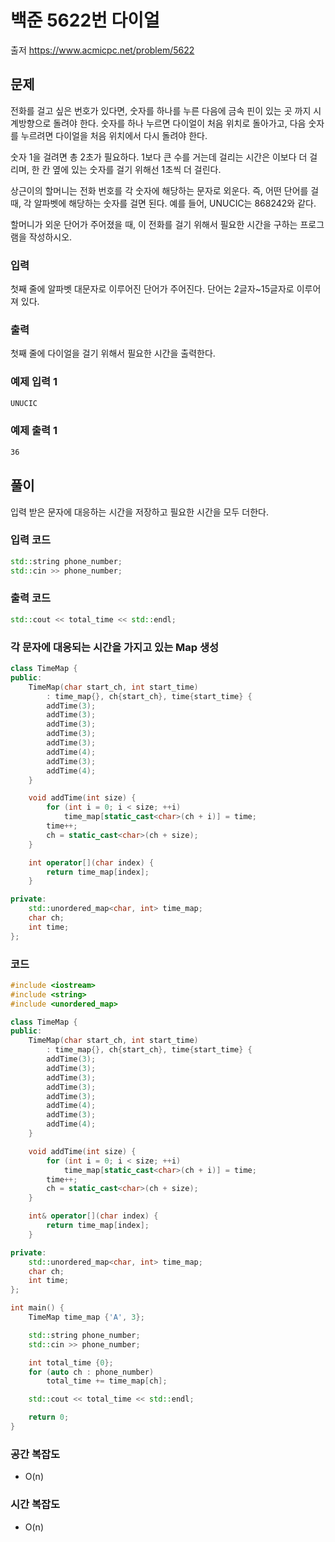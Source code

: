 # 백준 5622번 다이얼

출저 <https://www.acmicpc.net/problem/5622>

## 문제

전화를 걸고 싶은 번호가 있다면, 숫자를 하나를 누른 다음에 금속 핀이 있는 곳 까지 시계방향으로 돌려야 한다. 숫자를 하나 누르면 다이얼이 처음 위치로 돌아가고, 다음 숫자를 누르려면 다이얼을 처음 위치에서 다시 돌려야 한다.

숫자 1을 걸려면 총 2초가 필요하다. 1보다 큰 수를 거는데 걸리는 시간은 이보다 더 걸리며, 한 칸 옆에 있는 숫자를 걸기 위해선 1초씩 더 걸린다.

상근이의 할머니는 전화 번호를 각 숫자에 해당하는 문자로 외운다. 즉, 어떤 단어를 걸 때, 각 알파벳에 해당하는 숫자를 걸면 된다. 예를 들어, UNUCIC는 868242와 같다.

할머니가 외운 단어가 주어졌을 때, 이 전화를 걸기 위해서 필요한 시간을 구하는 프로그램을 작성하시오.

### 입력

첫째 줄에 알파벳 대문자로 이루어진 단어가 주어진다. 단어는 2글자~15글자로 이루어져 있다.

### 출력

첫째 줄에 다이얼을 걸기 위해서 필요한 시간을 출력한다.

### 예제 입력 1

``` txt
UNUCIC
```

### 예제 출력 1

``` txt
36
```

## 풀이

입력 받은 문자에 대응하는 시간을 저장하고 필요한 시간을 모두 더한다.

### 입력 코드

``` C++
std::string phone_number;
std::cin >> phone_number;
```

### 출력 코드

``` C++
std::cout << total_time << std::endl;
```

### 각 문자에 대응되는 시간을 가지고 있는 Map 생성 

``` C++
class TimeMap {
public:
    TimeMap(char start_ch, int start_time)
        : time_map{}, ch{start_ch}, time{start_time} {
        addTime(3);
        addTime(3);
        addTime(3);
        addTime(3);
        addTime(3);
        addTime(4);
        addTime(3);
        addTime(4);
    }

    void addTime(int size) {
        for (int i = 0; i < size; ++i)
            time_map[static_cast<char>(ch + i)] = time;
        time++;
        ch = static_cast<char>(ch + size);
    }

    int operator[](char index) {
        return time_map[index];
    }

private:
    std::unordered_map<char, int> time_map;
    char ch;
    int time;
};
```

### 코드

``` C++
#include <iostream>
#include <string>
#include <unordered_map>

class TimeMap {
public:
    TimeMap(char start_ch, int start_time)
        : time_map{}, ch{start_ch}, time{start_time} {
        addTime(3);
        addTime(3);
        addTime(3);
        addTime(3);
        addTime(3);
        addTime(4);
        addTime(3);
        addTime(4);
    }

    void addTime(int size) {
        for (int i = 0; i < size; ++i)
            time_map[static_cast<char>(ch + i)] = time;
        time++;
        ch = static_cast<char>(ch + size);
    }

    int& operator[](char index) {
        return time_map[index];
    }

private:
    std::unordered_map<char, int> time_map;
    char ch;
    int time;
};

int main() {
    TimeMap time_map {'A', 3};

    std::string phone_number;
    std::cin >> phone_number;

    int total_time {0};
    for (auto ch : phone_number)
        total_time += time_map[ch];

    std::cout << total_time << std::endl;

    return 0;
}


```

### 공간 복잡도

- O(n)

### 시간 복잡도

- O(n)